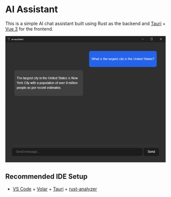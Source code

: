 # AI Assistant

This is a simple AI chat assistant built using Rust as the backend and [Tauri](https://tauri.app/) + [Vue 3](https://vuejs.org/) for the frontend.

![AI Assistant Screenshot](screenshot.jpg)

## Recommended IDE Setup

- [VS Code](https://code.visualstudio.com/) + [Volar](https://marketplace.visualstudio.com/items?itemName=Vue.volar) + [Tauri](https://marketplace.visualstudio.com/items?itemName=tauri-apps.tauri-vscode) + [rust-analyzer](https://marketplace.visualstudio.com/items?itemName=rust-lang.rust-analyzer)
